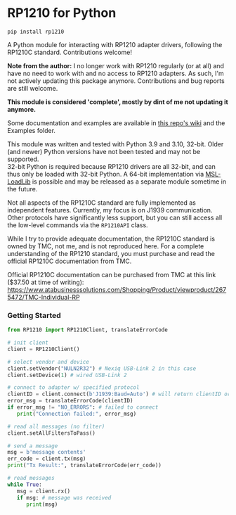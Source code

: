 # RP1210 for Python

```
pip install rp1210
```
A Python module for interacting with RP1210 adapter drivers, following the RP1210C standard.
Contributions welcome!

**Note from the author:** I no longer work with RP1210 regularly (or at all) and have no need to work with and no access to RP1210 adapters. As such, I'm not actively updating this package anymore. Contributions and bug reports are still welcome.

**This module is considered 'complete', mostly by dint of me not updating it anymore.**

Some documentation and examples are available in [this repo's wiki](https://github.com/dfieschko/RP1210/wiki) and the Examples folder.

This module was written and tested with Python 3.9 and 3.10, 32-bit. Older (and newer) Python versions have not been tested and may not be supported.   
32-bit Python is required because RP1210 drivers are all 32-bit,
and can thus only be loaded with 32-bit Python. A 64-bit implementation via
[MSL-LoadLib](https://github.com/MSLNZ/msl-loadlib) is possible and may be released as a separate
module sometime in the future.

Not all aspects of the RP1210C standard are fully implemented as independent features. Currently, my focus is on J1939 communication.
Other protocols have significantly less support, but you can still access all the low-level commands via the `RP1210API` class.

While I try to provide adequate documentation, the RP1210C standard is owned by TMC, not me, and is
not reproduced here. For a complete understanding of the RP1210 standard, you must purchase and
read the official RP1210C documentation from TMC.

Official RP1210C documentation can be purchased from TMC at this link ($37.50 at time of writing):
    https://www.atabusinesssolutions.com/Shopping/Product/viewproduct/2675472/TMC-Individual-RP

### Getting Started
```python
from RP1210 import RP1210Client, translateErrorCode

# init client
client = RP1210Client()

# select vendor and device
client.setVendor("NULN2R32") # Nexiq USB-Link 2 in this case
client.setDevice(1) # wired USB-Link 2

# connect to adapter w/ specified protocol
clientID = client.connect(b'J1939:Baud=Auto') # will return clientID or error code
error_msg = translateErrorCode(clientID)
if error_msg != "NO_ERRORS": # failed to connect
   print("Connection failed:", error_msg)

# read all messages (no filter)
client.setAllFiltersToPass()

# send a message
msg = b'message contents'
err_code = client.tx(msg)
print("Tx Result:", translateErrorCode(err_code))

# read messages
while True:
   msg = client.rx()
   if msg: # message was received
      print(msg)
```
